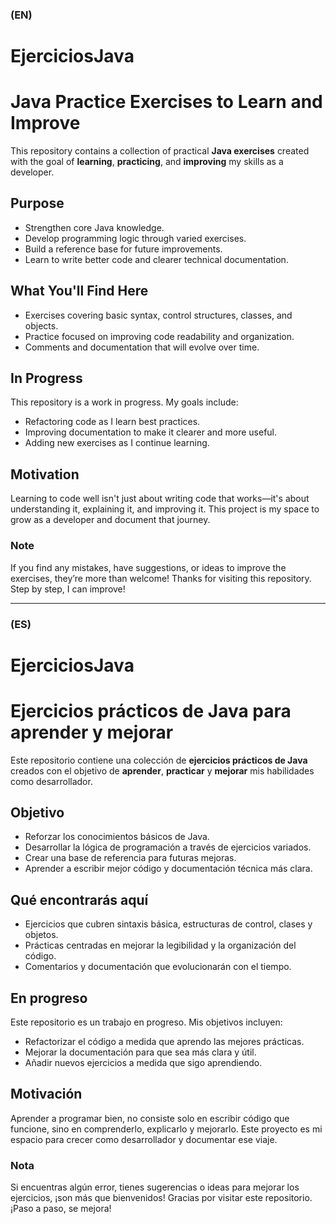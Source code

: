### (EN)
# EjerciciosJava
# Java Practice Exercises to Learn and Improve

This repository contains a collection of practical **Java exercises** created with the goal of **learning**, **practicing**, and **improving** my skills as a developer.
## Purpose
- Strengthen core Java knowledge.
- Develop programming logic through varied exercises.
- Build a reference base for future improvements.
- Learn to write better code and clearer technical documentation.

## What You'll Find Here
- Exercises covering basic syntax, control structures, classes, and objects.
- Practice focused on improving code readability and organization.
- Comments and documentation that will evolve over time.

## In Progress
This repository is a work in progress. My goals include:
- Refactoring code as I learn best practices.
- Improving documentation to make it clearer and more useful.
- Adding new exercises as I continue learning.

## Motivation
Learning to code well isn't just about writing code that works—it's about understanding it, explaining it, and improving it. This project is my space to grow as a developer and document that journey.

### Note
If you find any mistakes, have suggestions, or ideas to improve the exercises, they’re more than welcome!
Thanks for visiting this repository. Step by step, I can improve!

---
### (ES)
# EjerciciosJava
# Ejercicios prácticos de Java para aprender y mejorar

Este repositorio contiene una colección de **ejercicios prácticos de Java** creados con el objetivo de **aprender**, **practicar** y **mejorar** mis habilidades como desarrollador.
## Objetivo
- Reforzar los conocimientos básicos de Java.
- Desarrollar la lógica de programación a través de ejercicios variados.
- Crear una base de referencia para futuras mejoras.
- Aprender a escribir mejor código y documentación técnica más clara.

## Qué encontrarás aquí
- Ejercicios que cubren sintaxis básica, estructuras de control, clases y objetos.
- Prácticas centradas en mejorar la legibilidad y la organización del código.
- Comentarios y documentación que evolucionarán con el tiempo.

## En progreso
Este repositorio es un trabajo en progreso. Mis objetivos incluyen:
- Refactorizar el código a medida que aprendo las mejores prácticas.
- Mejorar la documentación para que sea más clara y útil.
- Añadir nuevos ejercicios a medida que sigo aprendiendo.

## Motivación
Aprender a programar bien, no consiste solo en escribir código que funcione, sino en comprenderlo, explicarlo y mejorarlo. Este proyecto es mi espacio para crecer como desarrollador y documentar ese viaje.

### Nota
Si encuentras algún error, tienes sugerencias o ideas para mejorar los ejercicios, ¡son más que bienvenidos!
Gracias por visitar este repositorio. ¡Paso a paso, se mejora! 
